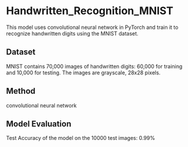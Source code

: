 # Handwritten_Recognition_MNIST
This model uses convolutional neural network in PyTorch and train it to recognize handwritten digits using the MNIST dataset.

## Dataset
MNIST contains 70,000 images of handwritten digits: 60,000 for training and 10,000 for testing. The images are grayscale, 28x28 pixels.

## Method
convolutional neural network 

## Model Evaluation 
Test Accuracy of the model on the 10000 test images: 0.99%
